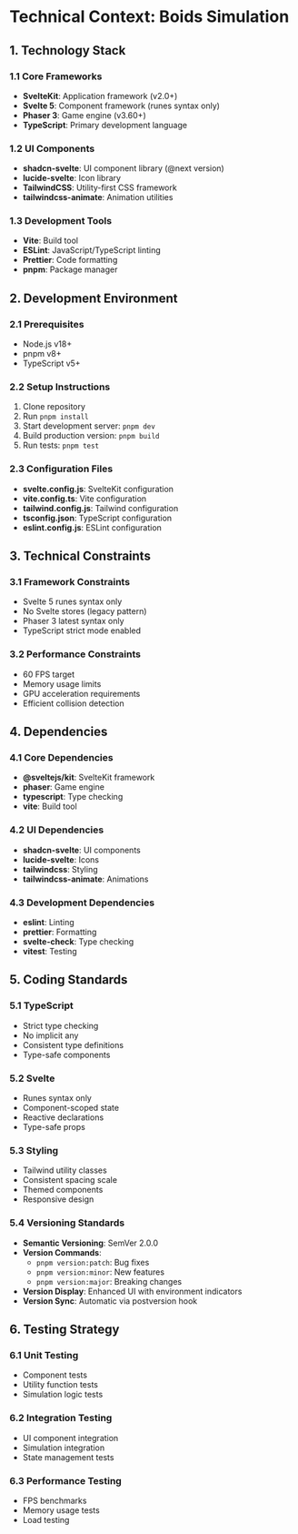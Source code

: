 # Technical Context: Boids Simulation

## 1. Technology Stack

### 1.1 Core Frameworks

- **SvelteKit**: Application framework (v2.0+)
- **Svelte 5**: Component framework (runes syntax only)
- **Phaser 3**: Game engine (v3.60+)
- **TypeScript**: Primary development language

### 1.2 UI Components

- **shadcn-svelte**: UI component library (@next version)
- **lucide-svelte**: Icon library
- **TailwindCSS**: Utility-first CSS framework
- **tailwindcss-animate**: Animation utilities

### 1.3 Development Tools

- **Vite**: Build tool
- **ESLint**: JavaScript/TypeScript linting
- **Prettier**: Code formatting
- **pnpm**: Package manager

## 2. Development Environment

### 2.1 Prerequisites

- Node.js v18+
- pnpm v8+
- TypeScript v5+

### 2.2 Setup Instructions

1. Clone repository
2. Run `pnpm install`
3. Start development server: `pnpm dev`
4. Build production version: `pnpm build`
5. Run tests: `pnpm test`

### 2.3 Configuration Files

- **svelte.config.js**: SvelteKit configuration
- **vite.config.ts**: Vite configuration
- **tailwind.config.js**: Tailwind configuration
- **tsconfig.json**: TypeScript configuration
- **eslint.config.js**: ESLint configuration

## 3. Technical Constraints

### 3.1 Framework Constraints

- Svelte 5 runes syntax only
- No Svelte stores (legacy pattern)
- Phaser 3 latest syntax only
- TypeScript strict mode enabled

### 3.2 Performance Constraints

- 60 FPS target
- Memory usage limits
- GPU acceleration requirements
- Efficient collision detection

## 4. Dependencies

### 4.1 Core Dependencies

- **@sveltejs/kit**: SvelteKit framework
- **phaser**: Game engine
- **typescript**: Type checking
- **vite**: Build tool

### 4.2 UI Dependencies

- **shadcn-svelte**: UI components
- **lucide-svelte**: Icons
- **tailwindcss**: Styling
- **tailwindcss-animate**: Animations

### 4.3 Development Dependencies

- **eslint**: Linting
- **prettier**: Formatting
- **svelte-check**: Type checking
- **vitest**: Testing

## 5. Coding Standards

### 5.1 TypeScript

- Strict type checking
- No implicit any
- Consistent type definitions
- Type-safe components

### 5.2 Svelte

- Runes syntax only
- Component-scoped state
- Reactive declarations
- Type-safe props

### 5.3 Styling

- Tailwind utility classes
- Consistent spacing scale
- Themed components
- Responsive design

### 5.4 Versioning Standards

- **Semantic Versioning**: SemVer 2.0.0
- **Version Commands**:
  - `pnpm version:patch`: Bug fixes
  - `pnpm version:minor`: New features
  - `pnpm version:major`: Breaking changes
- **Version Display**: Enhanced UI with environment indicators
- **Version Sync**: Automatic via postversion hook

## 6. Testing Strategy

### 6.1 Unit Testing

- Component tests
- Utility function tests
- Simulation logic tests

### 6.2 Integration Testing

- UI component integration
- Simulation integration
- State management tests

### 6.3 Performance Testing

- FPS benchmarks
- Memory usage tests
- Load testing
